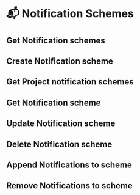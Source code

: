 # 📬 Notification Schemes

## Get Notification schemes

## Create Notification scheme

## Get Project notification schemes

## Get Notification scheme

## Update Notification scheme

## Delete Notification scheme

## Append Notifications to scheme

## Remove Notifications to scheme
